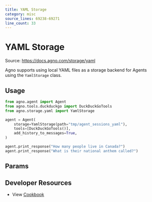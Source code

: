 ```yaml
---
title: YAML Storage
category: misc
source_lines: 69238-69271
line_count: 33
---
```


# YAML Storage
Source: https://docs.agno.com/storage/yaml



Agno supports using local YAML files as a storage backend for Agents using the `YamlStorage` class.

## Usage

```python yaml_storage_for_agent.py
from agno.agent import Agent
from agno.tools.duckduckgo import DuckDuckGoTools
from agno.storage.yaml import YamlStorage

agent = Agent(
    storage=YamlStorage(path="tmp/agent_sessions_yaml"),
    tools=[DuckDuckGoTools()],
    add_history_to_messages=True,
)

agent.print_response("How many people live in Canada?")
agent.print_response("What is their national anthem called?")
```

## Params

<Snippet file="storage-yaml-params.mdx" />

## Developer Resources

* View [Cookbook](https://github.com/agno-agi/agno/blob/main/cookbook/storage/yaml_storage/yaml_storage_for_agent.py)


